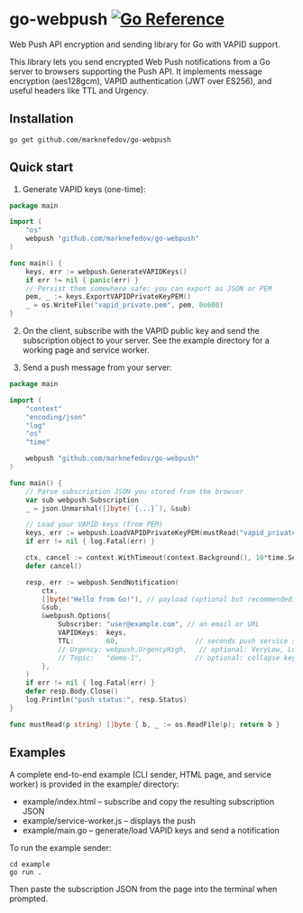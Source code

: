 # go-webpush [![Go Reference](https://pkg.go.dev/badge/github.com/marknefedov/go-webpush.svg)](https://pkg.go.dev/github.com/marknefedov/go-webpush)

Web Push API encryption and sending library for Go with VAPID support.

This library lets you send encrypted Web Push notifications from a Go server to browsers supporting the Push API. It implements message encryption (aes128gcm), VAPID authentication (JWT over ES256), and useful headers like TTL and Urgency.

## Installation

```
go get github.com/marknefedov/go-webpush
```

## Quick start

1) Generate VAPID keys (one-time):

```go
package main

import (
    "os"
    webpush "github.com/marknefedov/go-webpush"
)

func main() {
    keys, err := webpush.GenerateVAPIDKeys()
    if err != nil { panic(err) }
    // Persist them somewhere safe; you can export as JSON or PEM
    pem, _ := keys.ExportVAPIDPrivateKeyPEM()
    _ = os.WriteFile("vapid_private.pem", pem, 0o600)
}
```

2) On the client, subscribe with the VAPID public key and send the subscription object to your server. See the example directory for a working page and service worker.

3) Send a push message from your server:

```go
package main

import (
    "context"
    "encoding/json"
    "log"
    "os"
    "time"

    webpush "github.com/marknefedov/go-webpush"
)

func main() {
    // Parse subscription JSON you stored from the browser
    var sub webpush.Subscription
    _ = json.Unmarshal([]byte(`{...}`), &sub)

    // Load your VAPID keys (from PEM)
    keys, err := webpush.LoadVAPIDPrivateKeyPEM(mustRead("vapid_private.pem"))
    if err != nil { log.Fatal(err) }

    ctx, cancel := context.WithTimeout(context.Background(), 10*time.Second)
    defer cancel()

    resp, err := webpush.SendNotification(
        ctx,
        []byte("Hello from Go!"), // payload (optional but recommended)
        &sub,
        &webpush.Options{
            Subscriber: "user@example.com", // an email or URL
            VAPIDKeys:  keys,
            TTL:        60,                   // seconds push service should retain the message
            // Urgency: webpush.UrgencyHigh,   // optional: VeryLow, Low, Normal, High
            // Topic:   "demo-1",             // optional: collapse key
        },
    )
    if err != nil { log.Fatal(err) }
    defer resp.Body.Close()
    log.Println("push status:", resp.Status)
}

func mustRead(p string) []byte { b, _ := os.ReadFile(p); return b }
```

## Examples

A complete end-to-end example (CLI sender, HTML page, and service worker) is provided in the example/ directory:

- example/index.html – subscribe and copy the resulting subscription JSON
- example/service-worker.js – displays the push
- example/main.go – generate/load VAPID keys and send a notification

To run the example sender:

```
cd example
go run .
```

Then paste the subscription JSON from the page into the terminal when prompted.
